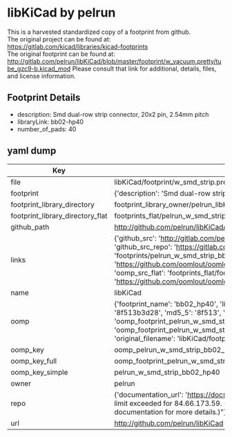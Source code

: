# libKiCad by pelrun  
This is a harvested standardized copy of a footprint from github.  
The original project can be found at:  
https://gitlab.com/kicad/libraries/kicad-footprints  
The original footprint can be found at:
http://gitlab.com/pelrun/libKiCad/blob/master/footprint/w_vacuum.pretty/tube_gzc9-b.kicad_mod
Please consult that link for additional, details, files, and license information.  
## Footprint Details
* description: Smd dual-row strip connector, 20x2 pin, 2.54mm pitch  
* libraryLink: bb02-hp40  
* number_of_pads: 40  
## yaml dump  
| Key | Value |  
| --- | --- |  
| file | libKiCad/footprint/w_smd_strip.pretty/bb02-hp40.kicad_mod |  
| footprint | {'description': 'Smd dual-row strip connector, 20x2 pin, 2.54mm pitch', 'libraryLink': 'bb02-hp40', 'number_of_pads': 40} |  
| footprint_library_directory | footprint_library_owner/pelrun_libKiCad |  
| footprint_library_directory_flat | footprints_flat/pelrun_w_smd_strip_bb02_hp40/working |  
| github_path | http://github.com/pelrun/libKiCad/blob/master/footprint/w_smd_strip.pretty/bb02-hp40.kicad_mod |  
| links | {'github_src': 'http://gitlab.com/pelrun/libKiCad/blob/master/footprint/w_vacuum.pretty/tube_gzc9-b.kicad_mod', 'github_src_repo': 'https://gitlab.com/kicad/libraries/kicad-footprints', 'oomp_bot': 'footprints/pelrun_w_smd_strip_bb02_hp40/working', 'oomp_bot_github': 'https://github.com/oomlout/oomlout_oomp_footprint_bot/tree/main/footprints/pelrun_w_smd_strip_bb02_hp40/working', 'oomp_src_flat': 'footprints_flat/footprints_flat/pelrun_w_smd_strip_bb02_hp40/working', 'oomp_src_flat_github': 'https://github.com/oomlout/oomlout_oomp_footprint_src/tree/main/footprints_flat/pelrun_w_smd_strip_bb02_hp40/working'} |  
| name | libKiCad |  
| oomp | {'footprint_name': 'bb02_hp40', 'library_name': 'w_smd_strip', 'md5': '8f513b3d2889fc30407d4502425e26ac', 'md5_10': '8f513b3d28', 'md5_5': '8f513', 'md5_6': '8f513b', 'oomp_key': 'oomp_pelrun_w_smd_strip_bb02_hp40', 'oomp_key_extra': 'oomp_footprint_pelrun_w_smd_strip_bb02_hp40', 'oomp_key_full': 'oomp_footprint_pelrun_w_smd_strip_bb02_hp40_8f513b', 'oomp_key_simple': 'pelrun_w_smd_strip_bb02_hp40', 'original_filename': 'libKiCad/footprint/w_smd_strip.pretty/bb02-hp40.kicad_mod', 'owner_name': 'pelrun'} |  
| oomp_key | oomp_pelrun_w_smd_strip_bb02_hp40 |  
| oomp_key_full | oomp_footprint_pelrun_w_smd_strip_bb02_hp40 |  
| oomp_key_simple | pelrun_w_smd_strip_bb02_hp40 |  
| owner | pelrun |  
| repo | {'documentation_url': 'https://docs.github.com/rest/overview/resources-in-the-rest-api#rate-limiting', 'message': "API rate limit exceeded for 84.66.173.59. (But here's the good news: Authenticated requests get a higher rate limit. Check out the documentation for more details.)"} |  
| url | http://github.com/pelrun/libKiCad |  

